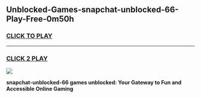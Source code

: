 
## Unblocked-Games-snapchat-unblocked-66-Play-Free-0m50h
<h3>
<a href="https://premium76.site?title=snapchat-unblocked-66&ref=23A">CLICK TO PLAY</a></h3>
<hr>

<h3>
<a href="https://premium76.site?title=snapchat-unblocked-66&ref=23A">CLICK 2 PLAY</a>
  
</h3>

<a href="https://premium76.site?title=snapchat-unblocked-66&ref=23A"><img src="https://clearcache.store/games.png"></a>


**snapchat-unblocked-66 games unblocked: Your Gateway to Fun and Accessible Online Gaming**
